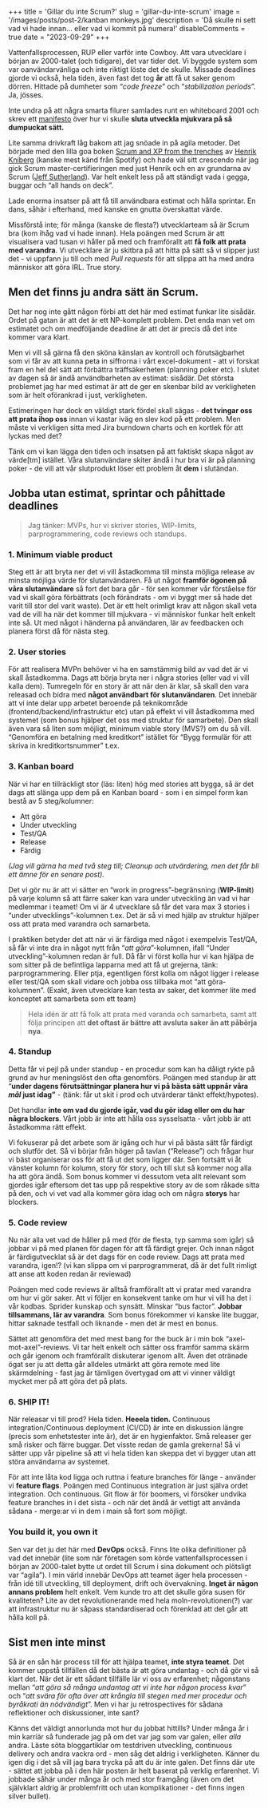 +++
title = 'Gillar du inte Scrum?'
slug = 'gillar-du-inte-scrum'
image = '/images/posts/post-2/kanban monkeys.jpg'
description = 'Då skulle ni sett vad vi hade innan… eller vad vi kommit på numera!'
disableComments = true
date = "2023-09-29"
+++

Vattenfallsprocessen, RUP eller varför inte Cowboy. Att vara utvecklare i början av 2000-talet (och tidigare), det var tider det. Vi byggde system som var oanvändarvänliga och inte riktigt löste det de skulle. Missade deadlines gjorde vi också, hela tiden, även fast det tog **år** att få ut saker genom dörren. Hittade på dumheter som “*code freeze*” och “*stabilization periods*”. Ja, jösses.

Inte undra på att några smarta filurer samlades runt en whiteboard 2001 och skrev ett [manifesto](https://agilemanifesto.org/) över hur vi skulle **sluta utveckla mjukvara på så dumpuckat sätt.** 

Lite samma drivkraft låg bakom att jag snöade in på agila metoder. Det började med den lilla goa boken [Scrum and XP from the trenches](https://www.crisp.se/bocker-och-produkter/scrum-and-xp-from-the-trenches) av [Henrik Kniberg](https://www.crisp.se/konsulter/henrik-kniberg) (kanske mest känd från Spotify) och hade väl sitt crescendo när jag gick Scrum master-certifieringen med just Henrik och en av grundarna av Scrum ([Jeff Sutherland](https://en.wikipedia.org/wiki/Jeff_Sutherland)). Var helt enkelt less på att ständigt vada i gegga, buggar och “all hands on deck”.

Lade enorma insatser på att få till användbara estimat och hålla sprintar. En dans, såhär i efterhand, med kanske en gnutta överskattat värde. 

Missförstå inte; för många (kanske de flesta?) utvecklarteam så är Scrum bra (kom ihåg vad vi hade innan). Hela poängen med Scrum är att visualisera vad tusan vi håller på med och framförallt att **få folk att prata med varandra**. Vi utvecklare är ju skitbra på att hitta på sätt så vi slipper just det - vi uppfann ju till och med *Pull requests* för att slippa att ha med andra människor att göra IRL. True story.

## Men det finns ju andra sätt än Scrum.

Det har nog inte gått någon förbi att det här med estimat funkar lite sisådär. Ordet på gatan är att det är ett NP-komplett problem. Det enda man vet om estimatet och om medföljande deadline är att det är precis då det inte kommer vara klart.

Men vi vill så gärna få den sköna känslan av kontroll och förutsägbarhet som vi får av att kunna peta in siffrorna i vårt excel-dokument - att vi forskat fram en hel del sätt att förbättra träffsäkerheten (planning poker etc). I slutet av dagen så är ändå användbarheten av estimat: sisådär. Det största problemet jag har med estimat är att de ger en skenbar bild av verkligheten som är helt oförankrad i just, verkligheten. 

Estimeringen har dock en väldigt stark fördel skall sägas - **det tvingar oss att prata ihop oss** innan vi kastar iväg en slev kod på ett problem. Men måste vi verkligen sitta med Jira burndown charts och en kortlek för att lyckas med det?

Tänk om vi kan lägga den tiden och insatsen på att faktiskt skapa något av värde[tm] istället. Våra slutanvändare skiter ändå i hur bra vi är på planning poker - de vill att vår slutprodukt löser ett problem åt **dem** i slutändan.

## **Jobba utan estimat, sprintar och påhittade deadlines**

> Jag tänker: MVPs, hur vi skriver stories, WIP-limits, parprogrammering, code reviews och standups.
> 

### 1. Minimum viable product

Steg ett är att bryta ner det vi vill åstadkomma till minsta möjliga release av minsta möjliga värde för slutanvändaren. Få ut något **framför ögonen på våra slutanvändare** så fort det bara går - för sen kommer vår förståelse för vad vi skall göra förbättrats (och förändrats - om vi byggt mer så hade det varit till stor del varit waste). Det är ett helt orimligt krav att någon skall veta vad de vill ha när det kommer till mjukvara - vi människor funkar helt enkelt inte så. Ut med något i händerna på användaren, lär av feedbacken och planera först då för nästa steg. 

### 2. User stories

För att realisera MVPn behöver vi ha en samstämmig bild av vad det är vi skall åstadkomma. Dags att börja bryta ner i några stories (eller vad vi vill kalla dem). Tumregeln för en story är att när den är klar, så skall den vara releasad och bidra med **något användbart för slutanvändaren**. Det innebär att vi inte delar upp arbetet beroende på teknikområde (frontend/backend/infrastruktur etc) utan på effekt vi vill åstadkomma med systemet (som bonus hjälper det oss med struktur för samarbete).  Den skall även vara så liten som möjligt, minimum viable story (MVS?) om du så vill. “Genomföra en betalning med kreditkort” istället för “Bygg formulär för att skriva in kreditkortsnummer” t.ex.

### 3. Kanban board

När vi har en tillräckligt stor (läs: liten) hög med stories att bygga, så är det dags att slänga upp dem på en Kanban board - som i en simpel form kan bestå av 5 steg/kolumner: 

- Att göra
- Under utveckling
- Test/QA
- Release
- Färdig

*(Jag vill gärna ha med två steg till; Cleanup och utvärdering, men det får bli ett ämne för en senare post).*

Det vi gör nu är att vi sätter en “work in progress”-begränsning (**WIP-limit**) på varje kolumn så att färre saker kan vara under utveckling än vad vi har medlemmar i teamet! Om vi är 4 utvecklare så får det vara max 3 stories i “under utvecklings”-kolumnen t.ex. Det är så vi med hjälp av struktur hjälper oss att prata med varandra och samarbeta. 

I praktiken betyder det att när vi är färdiga med något i exempelvis Test/QA, så får vi inte dra in något nytt från “*att göra*”-kolumnen, ifall “Under utveckling”-kolumnen redan är full. Då får vi först kolla hur vi kan hjälpa de som sitter på de befintliga lapparna med att få ut grejerna, tänk: parprogrammering. Eller ptja, egentligen först kolla om något ligger i release eller test/QA som skall vidare och jobba oss tillbaka mot “att göra-kolumnen”. (Exakt, även utvecklare kan testa av saker, det kommer lite med konceptet att samarbeta som ett team)

> Hela idén är att få folk att prata med varanda och samarbeta, samt att följa principen att **********************************det oftast är bättre att avsluta saker än att påbörja nya**********************************.
> 

### 4. Standup

Detta får vi pejl på under standup - en procedur som kan ha dåligt rykte på grund av hur meningslöst den ofta genomförs. Poängen med standup är att “**under dagens förutsättningar planera hur vi på bästa sätt uppnår våra *mål* just idag”** - (tänk: får ut skit i prod och utvärderar tänkt effekt/hypotes).

Det handlar **inte om vad du gjorde igår, vad du gör idag eller om du har några blockers**. Vårt jobb är inte att hålla oss sysselsatta - vårt jobb är att åstadkomma rätt effekt. 

Vi fokuserar på det arbete som är igång och hur vi på bästa sätt får färdigt och slutför det. Så vi börjar från höger på tavlan (”Release”) och frågar hur vi bäst organiserar oss för att få ut det som ligger där. Sen fortsätt vi åt vänster kolumn för kolumn, story för story, och till slut så kommer nog alla ha att göra ändå. Som bonus kommer vi dessutom veta allt relevant som gjordes igår eftersom det tas upp på respektive story av de som råkade sitta på den, och vi vet vad alla kommer göra idag och om några **storys** har blockers.

### 5. Code review

Nu när alla vet vad de håller på med (för de flesta, typ samma som igår) så jobbar vi på med planen för dagen för att få färdigt grejer. Och innan något är färdigutvecklat så är det dags för en code review. Dags att prata med varandra, igen!? (vi kan slippa om vi parprogrammerat, då är det fullt rimligt att anse att koden redan är reviewad) 

Poängen med code reviews är alltså framförallt att vi pratar med varandra om hur vi gör saker. Att vi följer en konsekvent tanke om hur vi vill ha det i vår kodbas. Sprider kunskap och synsätt. Minskar “bus factor”. **Jobbar tillsammans, lär av varandra**. Som bonus förekommer vi kanske lite buggar, hittar saknade testfall och liknande - men det är mest en bonus. 

Sättet att genomföra det med mest bang for the buck är i min bok “axel-mot-axel”-reviews. Vi tar helt enkelt och sätter oss framför samma skärm och går igenom och framförallt diskuterar igenom allt. Även det otränade ögat ser ju att detta går alldeles utmärkt att göra remote med lite skärmdelning - fast jag är tämligen övertygad om att vi vinner väldigt mycket mer på att göra det på plats.

### 6. SHIP IT!

När releasar vi till prod? Hela tiden. **Heeela tiden.** Continuous integration/Continuous deployment (CI/CD) är inte en diskussion längre (precis som enhetstester inte är), det är en hygienfaktor. Små releaser ger små risker och färre buggar. Det visste redan de gamla grekerna! Så vi sätter upp vår pipeline så att vi hela tiden kan skeppa det vi bygger utan att störa användarna av systemet. 

För att inte låta kod ligga och ruttna i feature branches för länge - använder vi **feature flags**. Poängen med Continuous integration är just själva ordet integration. Och continuous. Git flow är för boomers, vi försöker undvika feature branches in i det sista - och när det ändå är vettigt att använda sådana - merge:ar vi in dem i main så fort som möjligt.

### You build it, you own it

Sen var det ju det här med **DevOps** också. Finns lite olika definitioner på vad det innebär (lite som när företagen som körde vattenfallsprocessen i början av 2000-talet bytte ut ordet till Scrum i sina dokument och plötsligt var “agila”). I min värld innebär DevOps att teamet äger hela processen - från idé till utveckling, till deployment, drift och övervakning. **Inget är någon annans problem** helt enkelt. Vem kunde tro att det skulle göra susen för kvaliteten? Lite av det revolutionerande med hela moln-revolutionen(?) var att infrastruktur nu är såpass standardiserad och förenklad att det går att hålla koll på.

## Sist men inte minst

Så är en sån här process till för att hjälpa teamet, **inte styra teamet**. Det kommer uppstå tillfällen då det bästa är att göra undantag - och då gör vi så klart det. När det är ett sådant tillfälle lär vi oss av erfarenhet; någonstans mellan “*att göra så många undantag att vi inte har någon process kvar*” och “*att svära för ofta över att krångla till stegen med mer procedur och byråkrati än nödvändigt*”. Men vi har ju retrospectives för sådana reflektioner och diskussioner, inte sant?

Känns det väldigt annorlunda mot hur du jobbat hittills? Under många år i min karriär så funderade jag på om det var jag som var galen, eller *alla* andra. Läste söta bloggartiklar om testdriven utveckling, continuous delivery och andra vackra ord - men såg det aldrig i verkligheten. Känner du igen dig i det så vill jag bara trycka på att du är inte galen. Det finns där ute - sättet att jobba på i den här posten är helt baserat på verklig erfarenhet. Vi jobbade såhär under många år och med stor framgång (även om det självklart aldrig är problemfritt och utan komplikationer - det finns ingen silver bullet).